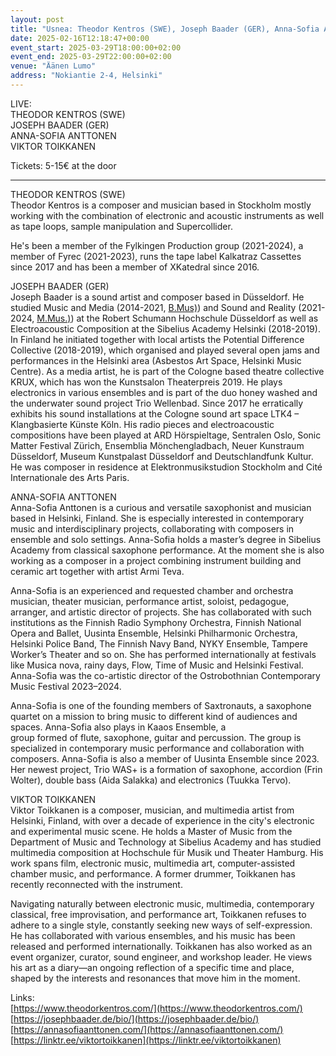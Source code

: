```yaml
---
layout: post
title: "Usnea: Theodor Kentros (SWE), Joseph Baader (GER), Anna-Sofia Anttonen & Viktor Toikkanen "
date: 2025-02-16T12:18:47+00:00
event_start: 2025-03-29T18:00:00+02:00
event_end: 2025-03-29T22:00:00+02:00
venue: "Äänen Lumo"
address: "Nokiantie 2-4, Helsinki"
---
```


LIVE:   
THEODOR KENTROS (SWE)   
JOSEPH BAADER (GER)  
ANNA-SOFIA ANTTONEN  
VIKTOR TOIKKANEN  
  
Tickets: 5-15€ at the door  
  
***  
  
THEODOR KENTROS (SWE)   
Theodor Kentros is a composer and musician based in Stockholm mostly working with the combination of electronic and acoustic instruments as well as tape loops, sample manipulation and Supercollider.  
  
He's been a member of the Fylkingen Production group (2021-2024), a member of Fyrec (2021-2023), runs the tape label Kalkatraz Cassettes since 2017 and has been a member of XKatedral since 2016.  
  
JOSEPH BAADER (GER)  
Joseph Baader is a sound artist and composer based in Düsseldorf. He studied Music and Media (2014-2021, [B.Mus)](http://B.Mus)) and Sound and Reality (2021-2024, [M.Mus.)](http://M.Mus.)) at the Robert Schumann Hochschule Düsseldorf as well as Electroacoustic Composition at the Sibelius Academy Helsinki (2018-2019). In Finland he initiated together with local artists the Potential Difference Collective (2018-2019), which organised and played several open jams and performances in the Helsinki area (Asbestos Art Space, Helsinki Music Centre). As a media artist, he is part of the Cologne based theatre collective KRUX, which has won the Kunstsalon Theaterpreis 2019. He plays electronics in various ensembles and is part of the duo honey washed and the underwater sound project Trio Wellenbad. Since 2017 he erratically exhibits his sound installations at the Cologne sound art space LTK4 – Klangbasierte Künste Köln. His radio pieces and electroacoustic compositions have been played at ARD Hörspieltage, Sentralen Oslo, Sonic Matter Festival Zürich, Ensemblia Mönchengladbach, Neuer Kunstraum Düsseldorf, Museum Kunstpalast Düsseldorf and Deutschlandfunk Kultur. He was composer in residence at Elektronmusikstudion Stockholm and Cité Internationale des Arts Paris.  
  
ANNA-SOFIA ANTTONEN  
Anna-Sofia Anttonen is a curious and versatile saxophonist and musician based in Helsinki, Finland. She is especially interested in contemporary music and interdisciplinary projects, collaborating with composers in ensemble and solo settings. Anna-Sofia holds a master’s degree in Sibelius Academy from classical saxophone performance. At the moment she is also working as a composer in a project combining instrument building and ceramic art together with artist Armi Teva.  
  
Anna-Sofia is an experienced and requested chamber and orchestra musician, theater musician, performance artist, soloist, pedagogue, arranger, and artistic director of projects. She has collaborated with such institutions as the Finnish Radio Symphony Orchestra, Finnish National Opera and Ballet, Uusinta Ensemble, Helsinki Philharmonic Orchestra, Helsinki Police Band, The Finnish Navy Band, NYKY Ensemble, Tampere Worker’s Theater and so on. She has performed internationally at festivals like Musica nova, rainy days, Flow, Time of Music and Helsinki Festival. Anna-Sofia was the co-artistic director of the Ostrobothnian Contemporary Music Festival 2023–2024.  
  
Anna-Sofia is one of the founding members of Saxtronauts, a saxophone quartet on a mission to bring music to different kind of audiences and spaces. Anna-Sofia also plays in Kaaos Ensemble, a  
group formed of flute, saxophone, guitar and percussion. The group is specialized in contemporary music performance and collaboration with composers. Anna-Sofia is also a member of Uusinta Ensemble since 2023. Her newest project, Trio WAS+ is a formation of saxophone, accordion (Frin Wolter), double bass (Aida Salakka) and electronics (Tuukka Tervo).  
  
VIKTOR TOIKKANEN  
Viktor Toikkanen is a composer, musician, and multimedia artist from Helsinki, Finland, with over a decade of experience in the city's electronic and experimental music scene. He holds a Master of Music from the Department of Music and Technology at Sibelius Academy and has studied multimedia composition at Hochschule für Musik und Theater Hamburg. His work spans film, electronic music, multimedia art, computer-assisted chamber music, and performance. A former drummer, Toikkanen has recently reconnected with the instrument.  
  
Navigating naturally between electronic music, multimedia, contemporary classical, free improvisation, and performance art, Toikkanen refuses to adhere to a single style, constantly seeking new ways of self-expression. He has collaborated with various ensembles, and his music has been released and performed internationally. Toikkanen has also worked as an event organizer, curator, sound engineer, and workshop leader. He views his art as a diary—an ongoing reflection of a specific time and place, shaped by the interests and resonances that move him in the moment.  
  
Links:  
[https://www.theodorkentros.com/](https://www.theodorkentros.com/)  
[https://josephbaader.de/bio/](https://josephbaader.de/bio/)  
[https://annasofiaanttonen.com/](https://annasofiaanttonen.com/)  
[https://linktr.ee/viktortoikkanen](https://linktr.ee/viktortoikkanen)
